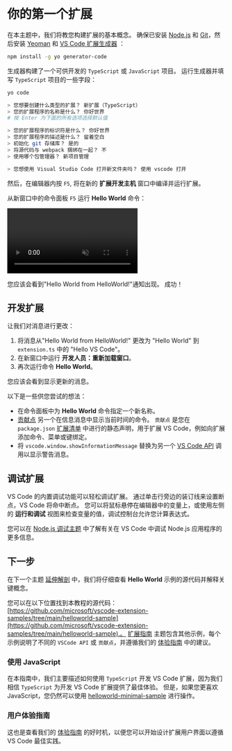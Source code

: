 # 你的第一个扩展

在本主题中，我们将教您构建扩展的基本概念。 确保已安装 [Node.js](https://nodejs.org) 和 [Git](https://git-scm.com/)，然后安装 [Yeoman](https://yeoman.io/) 和 [VS Code 扩展生成器](https://www.npmjs.com/package/generator-code) ：

```bash
npm install -g yo generator-code
```

生成器构建了一个可供开发的 `TypeScript` 或 `JavaScript` 项目。 运行生成器并填写 `TypeScript` 项目的一些字段：

```bash
yo code

> 您想要创建什么类型的扩展？ 新扩展（TypeScript）
> 您的扩展程序的名称是什么？ 你好世界
# 按 Enter 为下面的所有选项选择默认值

> 您的扩展程序的标识符是什么？ 你好世界
> 您的扩展程序的描述是什么？ 留着空白
> 初始化 git 存储库？ 是的
> 将源代码与 webpack 捆绑在一起？ 不
> 使用哪个包管理器？ 新项目管理

> 您想使用 Visual Studio Code 打开新文件夹吗？ 使用 vscode 打开

```

然后，在编辑器内按 `F5`, 将在新的 **扩展开发主机** 窗口中编译并运行扩展。

从新窗口中的命令面板 `F5` 运行 **Hello World** 命令：

<video loop muted playsinline controls title="运行你的第一个vscode扩展视频">
  <source src="https://static.yicode.tech/images/vscode-docs/your-first-extension/launch.mp4" type="video/mp4">
</video>

您应该会看到"Hello World from HelloWorld!"通知出现。 成功！

## 开发扩展

让我们对消息进行更改：

1. 将消息从"Hello World from HelloWorld!" 更改为 "Hello World" 到 `extension.ts` 中的 "Hello VS Code"。
1. 在新窗口中运行 **开发人员：重新加载窗口**。
1. 再次运行命令 **Hello World**。

您应该会看到显示更新的消息。

以下是一些供您尝试的想法：

-   在命令面板中为 **Hello World** 命令指定一个新名称。
-   [贡献点](https://yicode.tech/3-小册/5-vscode简明手册/5-引用参考/4-扩展清单.html) 另一个在信息消息中显示当前时间的命令。 `贡献点` 是您在 `package.json` [扩展清单](https://yicode.tech/3-小册/5-vscode简明手册/5-引用参考/4-扩展清单.html) 中进行的静态声明，用于扩展 VS Code，例如向扩展添加命令、菜单或键绑定。
-   将 `vscode.window.showInformationMessage` 替换为另一个 [VS Code API](https://code.visualstudio.com/api/references/vscode-api) 调用以显示警告消息。

## 调试扩展

VS Code 的内置调试功能可以轻松调试扩展。 通过单击行旁边的装订线来设置断点，VS Code 将命中断点。 您可以将鼠标悬停在编辑器中的变量上，或使用左侧的 **运行和调试** 视图来检查变量的值，调试控制台允许您计算表达式。

您可以在 [Node.js 调试主题](https://code.visualstudio.com/docs/nodejs/nodejs-debugging) 中了解有关在 VS Code 中调试 Node.js 应用程序的更多信息。

## 下一步

在下一个主题 [延伸解剖](https://code.visualstudio.com/api/get-started/extension-anatomy) 中，我们将仔细查看 **Hello World** 示例的源代码并解释关键概念。

您可以在以下位置找到本教程的源代码：[https://github.com/microsoft/vscode-extension-samples/tree/main/helloworld-sample](https://github.com/microsoft/vscode-extension-samples/tree/main/helloworld-sample).。 [扩展指南](https://yicode.tech/3-小册/5-vscode简明手册/3-扩展指南/1-概览.html) 主题包含其他示例，每个示例说明了不同的 `VSCode API` 或 `贡献点`，并遵循我们的 [体验指南](https://yicode.tech/3-小册/5-vscode简明手册/4-体验指南/1-概述.html) 中的建议。

### 使用 JavaScript

在本指南中，我们主要描述如何使用 `TypeScript` 开发 VS Code 扩展，因为我们相信 `TypeScript` 为开发 VS Code 扩展提供了最佳体验。 但是，如果您更喜欢 JavaScript，您仍然可以使用 [helloworld-minimal-sample](https://github.com/microsoft/vscode-extension-samples/tree/main/helloworld-minimal-sample) 进行操作。

### 用户体验指南

这也是查看我们的 [体验指南](https://yicode.tech/3-小册/5-vscode简明手册/4-体验指南/1-概述.html) 的好时机，以便您可以开始设计扩展用户界面以遵循 VS Code 最佳实践。
